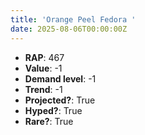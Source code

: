 ```yaml
---
title: 'Orange Peel Fedora '
date: 2025-08-06T00:00:00Z
---
```

- **RAP**: 467
- **Value**: -1
- **Demand level**: -1
- **Trend**: -1
- **Projected?**: True
- **Hyped?**: True
- **Rare?**: True
